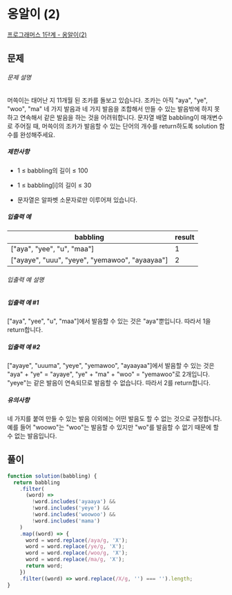 # 옹알이 (2)

[프로그래머스 1단계 - 옹알이(2)](https://school.programmers.co.kr/learn/courses/30/lessons/133499)

## 문제

###### 문제 설명

머쓱이는 태어난 지 11개월 된 조카를 돌보고 있습니다. 조카는 아직 "aya", "ye", "woo", "ma" 네 가지 발음과 네 가지 발음을 조합해서 만들 수 있는 발음밖에 하지 못하고 연속해서 같은 발음을 하는 것을 어려워합니다. 문자열 배열 babbling이 매개변수로 주어질 때, 머쓱이의 조카가 발음할 수 있는 단어의 개수를 return하도록 solution 함수를 완성해주세요.

##### 제한사항

- 1 ≤ babbling의 길이 ≤ 100

- 1 ≤ babbling[i]의 길이 ≤ 30

- 문자열은 알파벳 소문자로만 이루어져 있습니다.

##### 입출력 예

| babbling                                       | result |
| ---------------------------------------------- | ------ |
| ["aya", "yee", "u", "maa"]                     | 1      |
| ["ayaye", "uuu", "yeye", "yemawoo", "ayaayaa"] | 2      |

###### 입출력 예 설명

##### 입출력 예 #1

["aya", "yee", "u", "maa"]에서 발음할 수 있는 것은 "aya"뿐입니다. 따라서 1을 return합니다.

##### 입출력 예 #2

["ayaye", "uuuma", "yeye", "yemawoo", "ayaayaa"]에서 발음할 수 있는 것은 "aya" + "ye" = "ayaye", "ye" + "ma" + "woo" = "yemawoo"로 2개입니다. "yeye"는 같은 발음이 연속되므로 발음할 수 없습니다. 따라서 2를 return합니다.

##### 유의사항

네 가지를 붙여 만들 수 있는 발음 이외에는 어떤 발음도 할 수 없는 것으로 규정합니다. 예를 들어 "woowo"는 "woo"는 발음할 수 있지만 "wo"를 발음할 수 없기 때문에 할 수 없는 발음입니다.

## 풀이

```javascript
function solution(babbling) {
  return babbling
    .filter(
      (word) =>
        !word.includes('ayaaya') &&
        !word.includes('yeye') &&
        !word.includes('woowoo') &&
        !word.includes('mama')
    )
    .map((word) => {
      word = word.replace(/aya/g, 'X');
      word = word.replace(/ye/g, 'X');
      word = word.replace(/woo/g, 'X');
      word = word.replace(/ma/g, 'X');
      return word;
    })
    .filter((word) => word.replace(/X/g, '') === '').length;
}
```
